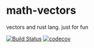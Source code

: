 # math-vectors
vectors and rust lang. just for fun

[![Build Status](https://travis-ci.org/rifttech/math-vectors.svg?branch=master)](https://travis-ci.org/rifttech/math-vectors)
[![codecov](https://codecov.io/gh/rifttech/math-vectors/branch/master/graph/badge.svg)](https://codecov.io/gh/rifttech/math-vectors)